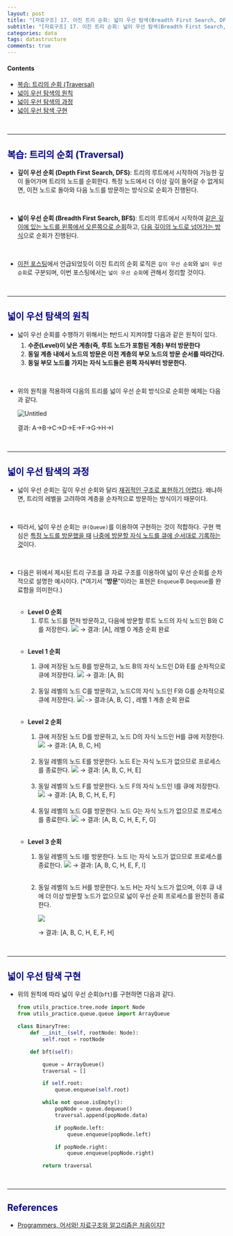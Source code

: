```yaml
---
layout: post
title: "[자료구조] 17. 이진 트리 순회: 넓이 우선 탐색(Breadth First Search, DFS)"
subtitle: "[자료구조] 17. 이진 트리 순회: 넓이 우선 탐색(Breadth First Search, DFS)"
categories: data
tags: datastructure
comments: true
---
```

#### Contents
* [복습: 트리의 순회 (Traversal)](#복습-트리의-순회-traversal)
* [넓이 우선 탐색의 원칙](#넓이-우선-탐색의-원칙)
* [넓이 우선 탐색의 과정](#넓이-우선-탐색의-과정)
* [넓이 우선 탐색 구현](#넓이-우선-탐색-구현)

<br>

---

## <span style="color:navy">복습: 트리의 순회 (Traversal)</span>

- **깊이 우선 순회 (Depth First Search, DFS)**: 트리의 루트에서 시작하여 가능한 깊이 들어가며 트리의 노드를 순회한다. 특정 노드에서 더 이상 깊이 들어갈 수 없게되면, 이전 노드로 돌아와 다음 노드를 방문하는 방식으로 순회가 진행된다.

<br>

- **넓이 우선 순회 (Breadth First Search, BFS)**: 트리의 루트에서 시작하여 <u>같은 깊이에 있는 노드를 왼쪽에서 오른쪽으로 순회</u>하고, <u>다음 깊이의 노드로 넘어가는 방식</u>으로 순회가 진행된다.

<br>

- [이전 포스팅](https://jhryu1208.github.io/data/2023/09/15/datastructure-binarytree-dfs/)에서 언급되었듯이 이진 트리의 순회 로직은 `깊이 우선 순회`와 `넓이 우선 순회`로 구분되며, 이번 포스팅에서는 `넓이 우선 순회`에 관해서 정리할 것이다.

<br>

---

## <span style="color:navy">넓이 우선 탐색의 원칙</span>

- 넓이 우선 순회를 수행하기 위해서는 ❗반드시 지켜야할 다음과 같은 원칙이 있다.
    1. **수준(Level)이 낮은 계층(즉, 루트 노드가 포함된 계층) 부터 방문한다**
    2. **동일 계층 내에서 노드의 방문은 이전 계층의 부모 노드의 방문 순서를 따라간다.**
    3. **동일 부모 노드를 가지는 자식 노드들은 왼쪽 자식부터 방문한다.**

<br>

- 위의 원칙을 적용하여 다음의 트리를 넓이 우선 순회 방식으로 순회한 예제는 다음과 같다.
     
  ![Untitled](https://github.com/jhryu1208/jhryu1208.github.com/assets/53929665/7781608c-7d15-4514-a9be-4fa6bdf90ba1)
    
  결과: A→B→C→D→E→F→G→H→I

<br>

---

## <span style="color:navy">넓이 우선 탐색의 과정</span>

- 넓이 우선 순회는 깊이 우선 순회와 달리 <u>재귀적인 구조로 표현하기 어렵다</u>. 
왜냐하면, 트리의 레벨을 고려하여 계층을 순차적으로 방문하는 방식이기 때문이다.

<br>

- 따라서, 넓이 우선 순회는 `큐(Queue)`를 이용하여 구현하는 것이 적합하다. 
구현 핵심은 <u>특정 노드를 방문했을 때</u> <u>나중에 방문할 자식 노드를 큐에 순서대로 기록하는 것</u>이다.

<br>

- 다음은 위에서 제시된 트리 구조를 큐 자료 구조를 이용하여 넓이 우선 순회를 순차적으로 설명한 예시이다. (*여기서 “**방문**”이라는 표현은 `Enqueue`후 `Dequeue`를 완료함을 의미한다.)
  
  <br>
  
  - **Level 0 순회**
    1. 루트 노드를 먼저 방문하고, 다음에 방문할 루트 노드의 자식 노드인 B와 C를 저장한다.
        [![](https://mermaid.ink/img/eyJjb2RlIjoiXG4gICAgICAgIGZsb3djaGFydCBMUlxuICAgICAgICBjbGFzc0RlZiBncmVlbiBmaWxsOmdyZWVuLCBzdHJva2U6YmxhY2ssIHN0cm9rZS13aWR0aDoycHgsIGNvbG9yOndoaXRlXG4gICAgICAgIGNsYXNzRGVmIHJlZF93IHN0cm9rZS13aWR0aDoycHgsIGNvbG9yOnJlZFxuICAgICAgICBjbGFzc0RlZiBlbXAgc3Ryb2tlLXdpZHRoOjJweCwgc3Ryb2tlLWRhc2hhcnJheTogNSA1XG4gICAgICAgIFxuICAgICAgICBleGlzdF9ub2RlX2luMihcIuy2nOq1rPCfj4NcIik6OjpncmVlblxuICAgICAgICBleGlzdF9ub2RlX291dDIoXCLsnoXqtazwn4-DXCIpOjo6Z3JlZW5cbiAgICAgICAgTm9kZTEoXCIw77iP4oOjIEFcIik6OjplbXBcbiAgICAgICAgTm9kZTIoXCIw77iP4oOjIEEo67Cp66y45a6MKVwiKVxuICAgICAgICBOb2RlMyhcIjHvuI_ig6MgQ1wiKVxuICAgICAgICBOb2RlNChcIjHvuI_ig6MgQlwiKVxuICAgICAgICBcbiAgICAgICAgTm9kZTMgLS0tIE5vZGU0IC0tPiBleGlzdF9ub2RlX291dDJcbiAgICAgICAgXG4gICAgICAgIHN1YmdyYXBoIFwiUXVldWVcIlxuICAgICAgICBcdGV4aXN0X25vZGVfb3V0MiAtLS1Ob2RlMS0uLWV4aXN0X25vZGVfaW4yO1xuICAgICAgICBlbmQ7XG4gICAgICAgIFxuICAgICAgICBleGlzdF9ub2RlX2luMiAtLi0-IE5vZGUyIiwibWVybWFpZCI6eyJ0aXRsZSI6IuyInO2ajOqysOqzvDogW0FdIn0sInVwZGF0ZUVkaXRvciI6ZmFsc2V9)](https://mermaid-js.github.io/docs/deprecated-editor/#/edit/eyJjb2RlIjoiXG4gICAgICAgIGZsb3djaGFydCBMUlxuICAgICAgICBjbGFzc0RlZiBncmVlbiBmaWxsOmdyZWVuLCBzdHJva2U6YmxhY2ssIHN0cm9rZS13aWR0aDoycHgsIGNvbG9yOndoaXRlXG4gICAgICAgIGNsYXNzRGVmIHJlZF93IHN0cm9rZS13aWR0aDoycHgsIGNvbG9yOnJlZFxuICAgICAgICBjbGFzc0RlZiBlbXAgc3Ryb2tlLXdpZHRoOjJweCwgc3Ryb2tlLWRhc2hhcnJheTogNSA1XG4gICAgICAgIFxuICAgICAgICBleGlzdF9ub2RlX2luMihcIuy2nOq1rPCfj4NcIik6OjpncmVlblxuICAgICAgICBleGlzdF9ub2RlX291dDIoXCLsnoXqtazwn4-DXCIpOjo6Z3JlZW5cbiAgICAgICAgTm9kZTEoXCIw77iP4oOjIEFcIik6OjplbXBcbiAgICAgICAgTm9kZTIoXCIw77iP4oOjIEEo67Cp66y45a6MKVwiKVxuICAgICAgICBOb2RlMyhcIjHvuI_ig6MgQ1wiKVxuICAgICAgICBOb2RlNChcIjHvuI_ig6MgQlwiKVxuICAgICAgICBcbiAgICAgICAgTm9kZTMgLS0tIE5vZGU0IC0tPiBleGlzdF9ub2RlX291dDJcbiAgICAgICAgXG4gICAgICAgIHN1YmdyYXBoIFwiUXVldWVcIlxuICAgICAgICBcdGV4aXN0X25vZGVfb3V0MiAtLS1Ob2RlMS0uLWV4aXN0X25vZGVfaW4yO1xuICAgICAgICBlbmQ7XG4gICAgICAgIFxuICAgICAgICBleGlzdF9ub2RlX2luMiAtLi0-IE5vZGUyIiwibWVybWFpZCI6eyJ0aXRsZSI6IuyInO2ajOqysOqzvDogW0FdIn0sInVwZGF0ZUVkaXRvciI6ZmFsc2V9)
        → 결과: [A], 레벨 0 계층 순회 완료

  <br>

  - **Level 1 순회**
    1. 큐에 저장된 노드 B를 방문하고, 노드 B의 자식 노드인 D와 E를 순차적으로 큐에 저장한다.
      [![](https://mermaid.ink/img/eyJjb2RlIjoiICAgICAgICAgICAgZmxvd2NoYXJ0IExSXG4gICAgICAgICAgICBjbGFzc0RlZiBncmVlbiBmaWxsOmdyZWVuLCBzdHJva2U6YmxhY2ssIHN0cm9rZS13aWR0aDoycHgsIGNvbG9yOndoaXRlXG4gICAgICAgICAgICBjbGFzc0RlZiByZWRfdyBzdHJva2Utd2lkdGg6MnB4LCBjb2xvcjpyZWRcbiAgICAgICAgICAgIGNsYXNzRGVmIGVtcCBzdHJva2Utd2lkdGg6MnB4LCBzdHJva2UtZGFzaGFycmF5OiA1IDVcbiAgICAgICAgICAgIFxuICAgICAgICAgICAgZXhpc3Rfbm9kZV9pbjIoXCLstpzqtazwn4-DXCIpOjo6Z3JlZW5cbiAgICAgICAgICAgIGV4aXN0X25vZGVfb3V0MihcIuyeheq1rPCfj4NcIik6OjpncmVlblxuICAgICAgICAgICAgXG4gICAgICAgICAgICBOb2RlMyhcIjHvuI_ig6MgQ1wiKVxuICAgICAgICAgICAgTm9kZTQoXCIx77iP4oOjIEJcIik6OjplbXBcbiAgICAgICAgICAgIE5vZGU1KFwiMe-4j-KDoyBCKOuwqeusuOWujClcIilcbiAgICAgICAgICAgIE5vZGU2KFwiMu-4j-KDoyBEXCIpXG4gICAgICAgICAgICBOb2RlNyhcIjLvuI_ig6MgRVwiKVxuICAgICAgICAgICAgXG4gICAgICAgICAgICBOb2RlNyAtLS0gTm9kZTYgLS0-IGV4aXN0X25vZGVfb3V0MlxuICAgICAgICAgICAgXG4gICAgICAgICAgICBzdWJncmFwaCBcIlF1ZXVlXCJcbiAgICAgICAgICAgIFx0ZXhpc3Rfbm9kZV9vdXQyIC0tLU5vZGUzLS0tTm9kZTQtLi1leGlzdF9ub2RlX2luMjtcbiAgICAgICAgICAgIGVuZDtcbiAgICAgICAgICAgIFxuICAgICAgICAgICAgZXhpc3Rfbm9kZV9pbjIgLS4tPiBOb2RlNSIsIm1lcm1haWQiOnsidGl0bGUiOiLsiJztmozqsrDqs7w6IFtBXSJ9LCJ1cGRhdGVFZGl0b3IiOmZhbHNlfQ)](https://mermaid-js.github.io/docs/deprecated-editor/#/edit/eyJjb2RlIjoiICAgICAgICAgICAgZmxvd2NoYXJ0IExSXG4gICAgICAgICAgICBjbGFzc0RlZiBncmVlbiBmaWxsOmdyZWVuLCBzdHJva2U6YmxhY2ssIHN0cm9rZS13aWR0aDoycHgsIGNvbG9yOndoaXRlXG4gICAgICAgICAgICBjbGFzc0RlZiByZWRfdyBzdHJva2Utd2lkdGg6MnB4LCBjb2xvcjpyZWRcbiAgICAgICAgICAgIGNsYXNzRGVmIGVtcCBzdHJva2Utd2lkdGg6MnB4LCBzdHJva2UtZGFzaGFycmF5OiA1IDVcbiAgICAgICAgICAgIFxuICAgICAgICAgICAgZXhpc3Rfbm9kZV9pbjIoXCLstpzqtazwn4-DXCIpOjo6Z3JlZW5cbiAgICAgICAgICAgIGV4aXN0X25vZGVfb3V0MihcIuyeheq1rPCfj4NcIik6OjpncmVlblxuICAgICAgICAgICAgXG4gICAgICAgICAgICBOb2RlMyhcIjHvuI_ig6MgQ1wiKVxuICAgICAgICAgICAgTm9kZTQoXCIx77iP4oOjIEJcIik6OjplbXBcbiAgICAgICAgICAgIE5vZGU1KFwiMe-4j-KDoyBCKOuwqeusuOWujClcIilcbiAgICAgICAgICAgIE5vZGU2KFwiMu-4j-KDoyBEXCIpXG4gICAgICAgICAgICBOb2RlNyhcIjLvuI_ig6MgRVwiKVxuICAgICAgICAgICAgXG4gICAgICAgICAgICBOb2RlNyAtLS0gTm9kZTYgLS0-IGV4aXN0X25vZGVfb3V0MlxuICAgICAgICAgICAgXG4gICAgICAgICAgICBzdWJncmFwaCBcIlF1ZXVlXCJcbiAgICAgICAgICAgIFx0ZXhpc3Rfbm9kZV9vdXQyIC0tLU5vZGUzLS0tTm9kZTQtLi1leGlzdF9ub2RlX2luMjtcbiAgICAgICAgICAgIGVuZDtcbiAgICAgICAgICAgIFxuICAgICAgICAgICAgZXhpc3Rfbm9kZV9pbjIgLS4tPiBOb2RlNSIsIm1lcm1haWQiOnsidGl0bGUiOiLsiJztmozqsrDqs7w6IFtBXSJ9LCJ1cGRhdGVFZGl0b3IiOmZhbHNlfQ)
      → 결과: [A, B]
    
    <br>

    2. 동일 레벨의 노드 C를 방문하고, 노드C의 자식 노드인 F와 G를 순차적으로 큐에 저장한다.
      [![](https://mermaid.ink/img/eyJjb2RlIjoiICAgICAgICAgICAgZmxvd2NoYXJ0IExSXG4gICAgICAgICAgICBjbGFzc0RlZiBncmVlbiBmaWxsOmdyZWVuLCBzdHJva2U6YmxhY2ssIHN0cm9rZS13aWR0aDoycHgsIGNvbG9yOndoaXRlXG4gICAgICAgICAgICBjbGFzc0RlZiByZWRfdyBzdHJva2Utd2lkdGg6MnB4LCBjb2xvcjpyZWRcbiAgICAgICAgICAgIGNsYXNzRGVmIGVtcCBzdHJva2Utd2lkdGg6MnB4LCBzdHJva2UtZGFzaGFycmF5OiA1IDVcbiAgICAgICAgICAgIFxuICAgICAgICAgICAgZXhpc3Rfbm9kZV9pbjIoXCLstpzqtazwn4-DXCIpOjo6Z3JlZW5cbiAgICAgICAgICAgIGV4aXN0X25vZGVfb3V0MihcIuyeheq1rPCfj4NcIik6OjpncmVlblxuICAgICAgICAgICAgXG4gICAgICAgICAgICBOb2RlMihcIjLvuI_ig6MgRVwiKVxuICAgICAgICAgICAgTm9kZTMoXCIy77iP4oOjIERcIilcbiAgICAgICAgICAgIE5vZGU0KFwiMe-4j-KDoyBDXCIpOjo6ZW1wXG4gICAgICAgICAgICBOb2RlNShcIjHvuI_ig6MgQyjrsKnrrLjlrowpXCIpXG4gICAgICAgICAgICBOb2RlNihcIjLvuI_ig6MgRlwiKVxuICAgICAgICAgICAgTm9kZTcoXCIy77iP4oOjIEdcIilcbiAgICAgICAgICAgIFxuICAgICAgICAgICAgTm9kZTcgLS0tIE5vZGU2IC0tPiBleGlzdF9ub2RlX291dDJcbiAgICAgICAgICAgIFxuICAgICAgICAgICAgc3ViZ3JhcGggXCJRdWV1ZVwiXG4gICAgICAgICAgICBcdGV4aXN0X25vZGVfb3V0MiAtLS1Ob2RlMi0tLU5vZGUzLS0tTm9kZTQtLi1leGlzdF9ub2RlX2luMjtcbiAgICAgICAgICAgIGVuZDtcbiAgICAgICAgICAgIFxuICAgICAgICAgICAgZXhpc3Rfbm9kZV9pbjIgLS4tPiBOb2RlNSIsIm1lcm1haWQiOnsidGl0bGUiOiLsiJztmozqsrDqs7w6IFtBXSJ9LCJ1cGRhdGVFZGl0b3IiOmZhbHNlfQ)](https://mermaid-js.github.io/docs/deprecated-editor/#/edit/eyJjb2RlIjoiICAgICAgICAgICAgZmxvd2NoYXJ0IExSXG4gICAgICAgICAgICBjbGFzc0RlZiBncmVlbiBmaWxsOmdyZWVuLCBzdHJva2U6YmxhY2ssIHN0cm9rZS13aWR0aDoycHgsIGNvbG9yOndoaXRlXG4gICAgICAgICAgICBjbGFzc0RlZiByZWRfdyBzdHJva2Utd2lkdGg6MnB4LCBjb2xvcjpyZWRcbiAgICAgICAgICAgIGNsYXNzRGVmIGVtcCBzdHJva2Utd2lkdGg6MnB4LCBzdHJva2UtZGFzaGFycmF5OiA1IDVcbiAgICAgICAgICAgIFxuICAgICAgICAgICAgZXhpc3Rfbm9kZV9pbjIoXCLstpzqtazwn4-DXCIpOjo6Z3JlZW5cbiAgICAgICAgICAgIGV4aXN0X25vZGVfb3V0MihcIuyeheq1rPCfj4NcIik6OjpncmVlblxuICAgICAgICAgICAgXG4gICAgICAgICAgICBOb2RlMihcIjLvuI_ig6MgRVwiKVxuICAgICAgICAgICAgTm9kZTMoXCIy77iP4oOjIERcIilcbiAgICAgICAgICAgIE5vZGU0KFwiMe-4j-KDoyBDXCIpOjo6ZW1wXG4gICAgICAgICAgICBOb2RlNShcIjHvuI_ig6MgQyjrsKnrrLjlrowpXCIpXG4gICAgICAgICAgICBOb2RlNihcIjLvuI_ig6MgRlwiKVxuICAgICAgICAgICAgTm9kZTcoXCIy77iP4oOjIEdcIilcbiAgICAgICAgICAgIFxuICAgICAgICAgICAgTm9kZTcgLS0tIE5vZGU2IC0tPiBleGlzdF9ub2RlX291dDJcbiAgICAgICAgICAgIFxuICAgICAgICAgICAgc3ViZ3JhcGggXCJRdWV1ZVwiXG4gICAgICAgICAgICBcdGV4aXN0X25vZGVfb3V0MiAtLS1Ob2RlMi0tLU5vZGUzLS0tTm9kZTQtLi1leGlzdF9ub2RlX2luMjtcbiAgICAgICAgICAgIGVuZDtcbiAgICAgICAgICAgIFxuICAgICAgICAgICAgZXhpc3Rfbm9kZV9pbjIgLS4tPiBOb2RlNSIsIm1lcm1haWQiOnsidGl0bGUiOiLsiJztmozqsrDqs7w6IFtBXSJ9LCJ1cGRhdGVFZGl0b3IiOmZhbHNlfQ)
      -> 결과:[A, B, C] , 레벨 1 계층 순회 완료

    <br>
    
  - **Level 2 순회**
    1. 큐에 저장된 노드 D를 방문하고, 노드 D의 자식 노드인 H를 큐에 저장한다.
      [![](https://mermaid.ink/img/eyJjb2RlIjoiICAgICAgICAgICAgZmxvd2NoYXJ0IExSXG4gICAgICAgICAgICBjbGFzc0RlZiBncmVlbiBmaWxsOmdyZWVuLCBzdHJva2U6YmxhY2ssIHN0cm9rZS13aWR0aDoycHgsIGNvbG9yOndoaXRlXG4gICAgICAgICAgICBjbGFzc0RlZiByZWRfdyBzdHJva2Utd2lkdGg6MnB4LCBjb2xvcjpyZWRcbiAgICAgICAgICAgIGNsYXNzRGVmIGVtcCBzdHJva2Utd2lkdGg6MnB4LCBzdHJva2UtZGFzaGFycmF5OiA1IDVcbiAgICAgICAgICAgIFxuICAgICAgICAgICAgZXhpc3Rfbm9kZV9pbjIoXCLstpzqtazwn4-DXCIpOjo6Z3JlZW5cbiAgICAgICAgICAgIGV4aXN0X25vZGVfb3V0MihcIuyeheq1rPCfj4NcIik6OjpncmVlblxuICAgICAgICAgICAgXG4gICAgICAgICAgICBOb2RlMShcIjLvuI_ig6MgR1wiKVxuICAgICAgICAgICAgTm9kZTIoXCIy77iP4oOjIEZcIilcbiAgICAgICAgICAgIE5vZGUzKFwiMu-4j-KDoyBFXCIpXG4gICAgICAgICAgICBOb2RlNChcIjLvuI_ig6MgRFwiKTo6OmVtcFxuICAgICAgICAgICAgTm9kZTUoXCIy77iP4oOjIEQo67Cp66y45a6MKVwiKVxuICAgICAgICAgICAgTm9kZTYoXCIz77iP4oOjIEhcIilcbiAgICAgICAgICAgIFxuICAgICAgICAgICAgTm9kZTYgLS0-IGV4aXN0X25vZGVfb3V0MlxuICAgICAgICAgICAgXG4gICAgICAgICAgICBzdWJncmFwaCBcIlF1ZXVlXCJcbiAgICAgICAgICAgIFx0ZXhpc3Rfbm9kZV9vdXQyIC0tLSBOb2RlMSAtLS0gTm9kZTItLS1Ob2RlMy0tLU5vZGU0LS4tZXhpc3Rfbm9kZV9pbjI7XG4gICAgICAgICAgICBlbmQ7XG4gICAgICAgICAgICBcbiAgICAgICAgICAgIGV4aXN0X25vZGVfaW4yIC0uLT4gTm9kZTUiLCJtZXJtYWlkIjp7InRpdGxlIjoi7Iic7ZqM6rKw6rO8OiBbQV0ifSwidXBkYXRlRWRpdG9yIjpmYWxzZX0)](https://mermaid-js.github.io/docs/deprecated-editor/#/edit/eyJjb2RlIjoiICAgICAgICAgICAgZmxvd2NoYXJ0IExSXG4gICAgICAgICAgICBjbGFzc0RlZiBncmVlbiBmaWxsOmdyZWVuLCBzdHJva2U6YmxhY2ssIHN0cm9rZS13aWR0aDoycHgsIGNvbG9yOndoaXRlXG4gICAgICAgICAgICBjbGFzc0RlZiByZWRfdyBzdHJva2Utd2lkdGg6MnB4LCBjb2xvcjpyZWRcbiAgICAgICAgICAgIGNsYXNzRGVmIGVtcCBzdHJva2Utd2lkdGg6MnB4LCBzdHJva2UtZGFzaGFycmF5OiA1IDVcbiAgICAgICAgICAgIFxuICAgICAgICAgICAgZXhpc3Rfbm9kZV9pbjIoXCLstpzqtazwn4-DXCIpOjo6Z3JlZW5cbiAgICAgICAgICAgIGV4aXN0X25vZGVfb3V0MihcIuyeheq1rPCfj4NcIik6OjpncmVlblxuICAgICAgICAgICAgXG4gICAgICAgICAgICBOb2RlMShcIjLvuI_ig6MgR1wiKVxuICAgICAgICAgICAgTm9kZTIoXCIy77iP4oOjIEZcIilcbiAgICAgICAgICAgIE5vZGUzKFwiMu-4j-KDoyBFXCIpXG4gICAgICAgICAgICBOb2RlNChcIjLvuI_ig6MgRFwiKTo6OmVtcFxuICAgICAgICAgICAgTm9kZTUoXCIy77iP4oOjIEQo67Cp66y45a6MKVwiKVxuICAgICAgICAgICAgTm9kZTYoXCIz77iP4oOjIEhcIilcbiAgICAgICAgICAgIFxuICAgICAgICAgICAgTm9kZTYgLS0-IGV4aXN0X25vZGVfb3V0MlxuICAgICAgICAgICAgXG4gICAgICAgICAgICBzdWJncmFwaCBcIlF1ZXVlXCJcbiAgICAgICAgICAgIFx0ZXhpc3Rfbm9kZV9vdXQyIC0tLSBOb2RlMSAtLS0gTm9kZTItLS1Ob2RlMy0tLU5vZGU0LS4tZXhpc3Rfbm9kZV9pbjI7XG4gICAgICAgICAgICBlbmQ7XG4gICAgICAgICAgICBcbiAgICAgICAgICAgIGV4aXN0X25vZGVfaW4yIC0uLT4gTm9kZTUiLCJtZXJtYWlkIjp7InRpdGxlIjoi7Iic7ZqM6rKw6rO8OiBbQV0ifSwidXBkYXRlRWRpdG9yIjpmYWxzZX0)
      → 결과: [A, B, C, H]

    <br>

    2. 동일 레벨의 노드 E를 방문한다. 노드 E는 자식 노드가 없으므로 프로세스를 종료한다.
      [![](https://mermaid.ink/img/eyJjb2RlIjoiICAgICAgICAgICAgZmxvd2NoYXJ0IExSXG4gICAgICAgICAgICBjbGFzc0RlZiBncmVlbiBmaWxsOmdyZWVuLCBzdHJva2U6YmxhY2ssIHN0cm9rZS13aWR0aDoycHgsIGNvbG9yOndoaXRlXG4gICAgICAgICAgICBjbGFzc0RlZiByZWRfdyBzdHJva2Utd2lkdGg6MnB4LCBjb2xvcjpyZWRcbiAgICAgICAgICAgIGNsYXNzRGVmIGVtcCBzdHJva2Utd2lkdGg6MnB4LCBzdHJva2UtZGFzaGFycmF5OiA1IDVcbiAgICAgICAgICAgIFxuICAgICAgICAgICAgZXhpc3Rfbm9kZV9pbjIoXCLstpzqtazwn4-DXCIpOjo6Z3JlZW5cbiAgICAgICAgICAgIGV4aXN0X25vZGVfb3V0MihcIuyeheq1rPCfj4NcIik6OjpncmVlblxuICAgICAgICAgICAgXG4gICAgICAgICAgICBOb2RlMShcIjPvuI_ig6MgSFwiKVxuICAgICAgICAgICAgTm9kZTIoXCIy77iP4oOjIEdcIilcbiAgICAgICAgICAgIE5vZGUzKFwiMu-4j-KDoyBGXCIpXG4gICAgICAgICAgICBOb2RlNChcIjLvuI_ig6MgRVwiKTo6OmVtcFxuICAgICAgICAgICAgTm9kZTUoXCIy77iP4oOjIEUo67Cp66y45a6MKVwiKVxuICAgICAgICAgICAgXG4gICAgICAgICAgICBzdWJncmFwaCBcIlF1ZXVlXCJcbiAgICAgICAgICAgIFx0ZXhpc3Rfbm9kZV9vdXQyIC0tLSBOb2RlMSAtLS0gTm9kZTItLS1Ob2RlMy0tLU5vZGU0LS4tZXhpc3Rfbm9kZV9pbjI7XG4gICAgICAgICAgICBlbmQ7XG4gICAgICAgICAgICBcbiAgICAgICAgICAgIGV4aXN0X25vZGVfaW4yIC0uLT4gTm9kZTUiLCJtZXJtYWlkIjp7InRpdGxlIjoi7Iic7ZqM6rKw6rO8OiBbQV0ifSwidXBkYXRlRWRpdG9yIjpmYWxzZX0)](https://mermaid-js.github.io/docs/deprecated-editor/#/edit/eyJjb2RlIjoiICAgICAgICAgICAgZmxvd2NoYXJ0IExSXG4gICAgICAgICAgICBjbGFzc0RlZiBncmVlbiBmaWxsOmdyZWVuLCBzdHJva2U6YmxhY2ssIHN0cm9rZS13aWR0aDoycHgsIGNvbG9yOndoaXRlXG4gICAgICAgICAgICBjbGFzc0RlZiByZWRfdyBzdHJva2Utd2lkdGg6MnB4LCBjb2xvcjpyZWRcbiAgICAgICAgICAgIGNsYXNzRGVmIGVtcCBzdHJva2Utd2lkdGg6MnB4LCBzdHJva2UtZGFzaGFycmF5OiA1IDVcbiAgICAgICAgICAgIFxuICAgICAgICAgICAgZXhpc3Rfbm9kZV9pbjIoXCLstpzqtazwn4-DXCIpOjo6Z3JlZW5cbiAgICAgICAgICAgIGV4aXN0X25vZGVfb3V0MihcIuyeheq1rPCfj4NcIik6OjpncmVlblxuICAgICAgICAgICAgXG4gICAgICAgICAgICBOb2RlMShcIjPvuI_ig6MgSFwiKVxuICAgICAgICAgICAgTm9kZTIoXCIy77iP4oOjIEdcIilcbiAgICAgICAgICAgIE5vZGUzKFwiMu-4j-KDoyBGXCIpXG4gICAgICAgICAgICBOb2RlNChcIjLvuI_ig6MgRVwiKTo6OmVtcFxuICAgICAgICAgICAgTm9kZTUoXCIy77iP4oOjIEUo67Cp66y45a6MKVwiKVxuICAgICAgICAgICAgXG4gICAgICAgICAgICBzdWJncmFwaCBcIlF1ZXVlXCJcbiAgICAgICAgICAgIFx0ZXhpc3Rfbm9kZV9vdXQyIC0tLSBOb2RlMSAtLS0gTm9kZTItLS1Ob2RlMy0tLU5vZGU0LS4tZXhpc3Rfbm9kZV9pbjI7XG4gICAgICAgICAgICBlbmQ7XG4gICAgICAgICAgICBcbiAgICAgICAgICAgIGV4aXN0X25vZGVfaW4yIC0uLT4gTm9kZTUiLCJtZXJtYWlkIjp7InRpdGxlIjoi7Iic7ZqM6rKw6rO8OiBbQV0ifSwidXBkYXRlRWRpdG9yIjpmYWxzZX0)
      → 결과: [A, B, C, H, E]

    <br>

    3. 동일 레벨의 노드 F를 방문한다. 노드 F의 자식 노드인 I를 큐에 저장한다.
      [![](https://mermaid.ink/img/eyJjb2RlIjoiICAgICAgICAgICAgZmxvd2NoYXJ0IExSXG4gICAgICAgICAgICBjbGFzc0RlZiBncmVlbiBmaWxsOmdyZWVuLCBzdHJva2U6YmxhY2ssIHN0cm9rZS13aWR0aDoycHgsIGNvbG9yOndoaXRlXG4gICAgICAgICAgICBjbGFzc0RlZiByZWRfdyBzdHJva2Utd2lkdGg6MnB4LCBjb2xvcjpyZWRcbiAgICAgICAgICAgIGNsYXNzRGVmIGVtcCBzdHJva2Utd2lkdGg6MnB4LCBzdHJva2UtZGFzaGFycmF5OiA1IDVcbiAgICAgICAgICAgIFxuICAgICAgICAgICAgZXhpc3Rfbm9kZV9pbjIoXCLstpzqtazwn4-DXCIpOjo6Z3JlZW5cbiAgICAgICAgICAgIGV4aXN0X25vZGVfb3V0MihcIuyeheq1rPCfj4NcIik6OjpncmVlblxuICAgICAgICAgICAgXG4gICAgICAgICAgICBOb2RlMShcIjPvuI_ig6MgSVwiKVxuICAgICAgICAgICAgTm9kZTIoXCIz77iP4oOjIEhcIilcbiAgICAgICAgICAgIE5vZGUzKFwiMu-4j-KDoyBHXCIpXG4gICAgICAgICAgICBOb2RlNChcIjLvuI_ig6MgRlwiKTo6OmVtcFxuICAgICAgICAgICAgTm9kZTUoXCIy77iP4oOjIEYo67Cp66y45a6MKVwiKVxuICAgICAgICAgICAgXG4gICAgICAgICAgICBOb2RlMSAtLS0gZXhpc3Rfbm9kZV9vdXQyXG4gICAgICAgICAgICBzdWJncmFwaCBcIlF1ZXVlXCJcbiAgICAgICAgICAgIFx0ZXhpc3Rfbm9kZV9vdXQyIC0tLSBOb2RlMi0tLU5vZGUzLS0tTm9kZTQtLi1leGlzdF9ub2RlX2luMjtcbiAgICAgICAgICAgIGVuZDtcbiAgICAgICAgICAgIFxuICAgICAgICAgICAgZXhpc3Rfbm9kZV9pbjIgLS4tPiBOb2RlNSIsIm1lcm1haWQiOnsidGl0bGUiOiLsiJztmozqsrDqs7w6IFtBXSJ9LCJ1cGRhdGVFZGl0b3IiOmZhbHNlfQ)](https://mermaid-js.github.io/docs/deprecated-editor/#/edit/eyJjb2RlIjoiICAgICAgICAgICAgZmxvd2NoYXJ0IExSXG4gICAgICAgICAgICBjbGFzc0RlZiBncmVlbiBmaWxsOmdyZWVuLCBzdHJva2U6YmxhY2ssIHN0cm9rZS13aWR0aDoycHgsIGNvbG9yOndoaXRlXG4gICAgICAgICAgICBjbGFzc0RlZiByZWRfdyBzdHJva2Utd2lkdGg6MnB4LCBjb2xvcjpyZWRcbiAgICAgICAgICAgIGNsYXNzRGVmIGVtcCBzdHJva2Utd2lkdGg6MnB4LCBzdHJva2UtZGFzaGFycmF5OiA1IDVcbiAgICAgICAgICAgIFxuICAgICAgICAgICAgZXhpc3Rfbm9kZV9pbjIoXCLstpzqtazwn4-DXCIpOjo6Z3JlZW5cbiAgICAgICAgICAgIGV4aXN0X25vZGVfb3V0MihcIuyeheq1rPCfj4NcIik6OjpncmVlblxuICAgICAgICAgICAgXG4gICAgICAgICAgICBOb2RlMShcIjPvuI_ig6MgSVwiKVxuICAgICAgICAgICAgTm9kZTIoXCIz77iP4oOjIEhcIilcbiAgICAgICAgICAgIE5vZGUzKFwiMu-4j-KDoyBHXCIpXG4gICAgICAgICAgICBOb2RlNChcIjLvuI_ig6MgRlwiKTo6OmVtcFxuICAgICAgICAgICAgTm9kZTUoXCIy77iP4oOjIEYo67Cp66y45a6MKVwiKVxuICAgICAgICAgICAgXG4gICAgICAgICAgICBOb2RlMSAtLS0gZXhpc3Rfbm9kZV9vdXQyXG4gICAgICAgICAgICBzdWJncmFwaCBcIlF1ZXVlXCJcbiAgICAgICAgICAgIFx0ZXhpc3Rfbm9kZV9vdXQyIC0tLSBOb2RlMi0tLU5vZGUzLS0tTm9kZTQtLi1leGlzdF9ub2RlX2luMjtcbiAgICAgICAgICAgIGVuZDtcbiAgICAgICAgICAgIFxuICAgICAgICAgICAgZXhpc3Rfbm9kZV9pbjIgLS4tPiBOb2RlNSIsIm1lcm1haWQiOnsidGl0bGUiOiLsiJztmozqsrDqs7w6IFtBXSJ9LCJ1cGRhdGVFZGl0b3IiOmZhbHNlfQ)
      → 결과: [A, B, C, H, E, F]   

    <br>

    4. 동일 레벨의 노드 G를 방문한다. 노드 G는 자식 노드가 없으므로 프로세스를 종료한다.
      [![](https://mermaid.ink/img/eyJjb2RlIjoiICAgICAgICAgICAgZmxvd2NoYXJ0IExSXG4gICAgICAgICAgICBjbGFzc0RlZiBncmVlbiBmaWxsOmdyZWVuLCBzdHJva2U6YmxhY2ssIHN0cm9rZS13aWR0aDoycHgsIGNvbG9yOndoaXRlXG4gICAgICAgICAgICBjbGFzc0RlZiByZWRfdyBzdHJva2Utd2lkdGg6MnB4LCBjb2xvcjpyZWRcbiAgICAgICAgICAgIGNsYXNzRGVmIGVtcCBzdHJva2Utd2lkdGg6MnB4LCBzdHJva2UtZGFzaGFycmF5OiA1IDVcbiAgICAgICAgICAgIFxuICAgICAgICAgICAgZXhpc3Rfbm9kZV9pbjIoXCLstpzqtazwn4-DXCIpOjo6Z3JlZW5cbiAgICAgICAgICAgIGV4aXN0X25vZGVfb3V0MihcIuyeheq1rPCfj4NcIik6OjpncmVlblxuICAgICAgICAgICAgXG4gICAgICAgICAgICBOb2RlMihcIjPvuI_ig6MgSVwiKVxuICAgICAgICAgICAgTm9kZTMoXCIz77iP4oOjIEhcIilcbiAgICAgICAgICAgIE5vZGU0KFwiMu-4j-KDoyBHXCIpOjo6ZW1wXG4gICAgICAgICAgICBOb2RlNShcIjLvuI_ig6MgRyjrsKnrrLjlrowpXCIpXG4gICAgICAgICAgICBcbiAgICAgICAgICAgIHN1YmdyYXBoIFwiUXVldWVcIlxuICAgICAgICAgICAgXHRleGlzdF9ub2RlX291dDIgLS0tIE5vZGUyLS0tTm9kZTMtLS1Ob2RlNC0uLWV4aXN0X25vZGVfaW4yO1xuICAgICAgICAgICAgZW5kO1xuICAgICAgICAgICAgXG4gICAgICAgICAgICBleGlzdF9ub2RlX2luMiAtLi0-IE5vZGU1IiwibWVybWFpZCI6eyJ0aXRsZSI6IuyInO2ajOqysOqzvDogW0FdIn0sInVwZGF0ZUVkaXRvciI6ZmFsc2V9)](https://mermaid-js.github.io/docs/deprecated-editor/#/edit/eyJjb2RlIjoiICAgICAgICAgICAgZmxvd2NoYXJ0IExSXG4gICAgICAgICAgICBjbGFzc0RlZiBncmVlbiBmaWxsOmdyZWVuLCBzdHJva2U6YmxhY2ssIHN0cm9rZS13aWR0aDoycHgsIGNvbG9yOndoaXRlXG4gICAgICAgICAgICBjbGFzc0RlZiByZWRfdyBzdHJva2Utd2lkdGg6MnB4LCBjb2xvcjpyZWRcbiAgICAgICAgICAgIGNsYXNzRGVmIGVtcCBzdHJva2Utd2lkdGg6MnB4LCBzdHJva2UtZGFzaGFycmF5OiA1IDVcbiAgICAgICAgICAgIFxuICAgICAgICAgICAgZXhpc3Rfbm9kZV9pbjIoXCLstpzqtazwn4-DXCIpOjo6Z3JlZW5cbiAgICAgICAgICAgIGV4aXN0X25vZGVfb3V0MihcIuyeheq1rPCfj4NcIik6OjpncmVlblxuICAgICAgICAgICAgXG4gICAgICAgICAgICBOb2RlMihcIjPvuI_ig6MgSVwiKVxuICAgICAgICAgICAgTm9kZTMoXCIz77iP4oOjIEhcIilcbiAgICAgICAgICAgIE5vZGU0KFwiMu-4j-KDoyBHXCIpOjo6ZW1wXG4gICAgICAgICAgICBOb2RlNShcIjLvuI_ig6MgRyjrsKnrrLjlrowpXCIpXG4gICAgICAgICAgICBcbiAgICAgICAgICAgIHN1YmdyYXBoIFwiUXVldWVcIlxuICAgICAgICAgICAgXHRleGlzdF9ub2RlX291dDIgLS0tIE5vZGUyLS0tTm9kZTMtLS1Ob2RlNC0uLWV4aXN0X25vZGVfaW4yO1xuICAgICAgICAgICAgZW5kO1xuICAgICAgICAgICAgXG4gICAgICAgICAgICBleGlzdF9ub2RlX2luMiAtLi0-IE5vZGU1IiwibWVybWFpZCI6eyJ0aXRsZSI6IuyInO2ajOqysOqzvDogW0FdIn0sInVwZGF0ZUVkaXRvciI6ZmFsc2V9)
      → 결과: [A, B, C, H, E, F, G]
  
  <br>

  - **Level 3 순회**
    1. 동일 레벨의 노드 I를 방문한다. 노드 I는 자식 노드가 없으므로 프로세스를 종료한다.
      [![](https://mermaid.ink/img/eyJjb2RlIjoiICAgICAgICAgICAgZmxvd2NoYXJ0IExSXG4gICAgICAgICAgICBjbGFzc0RlZiBncmVlbiBmaWxsOmdyZWVuLCBzdHJva2U6YmxhY2ssIHN0cm9rZS13aWR0aDoycHgsIGNvbG9yOndoaXRlXG4gICAgICAgICAgICBjbGFzc0RlZiByZWRfdyBzdHJva2Utd2lkdGg6MnB4LCBjb2xvcjpyZWRcbiAgICAgICAgICAgIGNsYXNzRGVmIGVtcCBzdHJva2Utd2lkdGg6MnB4LCBzdHJva2UtZGFzaGFycmF5OiA1IDVcbiAgICAgICAgICAgIFxuICAgICAgICAgICAgZXhpc3Rfbm9kZV9pbjIoXCLstpzqtazwn4-DXCIpOjo6Z3JlZW5cbiAgICAgICAgICAgIGV4aXN0X25vZGVfb3V0MihcIuyeheq1rPCfj4NcIik6OjpncmVlblxuICAgICAgICAgICAgXG4gICAgICAgICAgICBOb2RlMyhcIjPvuI_ig6MgSVwiKVxuICAgICAgICAgICAgTm9kZTQoXCIz77iP4oOjIEhcIik6OjplbXBcbiAgICAgICAgICAgIE5vZGU1KFwiM--4j-KDoyBIKOuwqeusuOWujClcIilcbiAgICAgICAgICAgIFxuICAgICAgICAgICAgc3ViZ3JhcGggXCJRdWV1ZVwiXG4gICAgICAgICAgICBcdGV4aXN0X25vZGVfb3V0MiAtLS1Ob2RlMy0tLU5vZGU0LS4tZXhpc3Rfbm9kZV9pbjI7XG4gICAgICAgICAgICBlbmQ7XG4gICAgICAgICAgICBcbiAgICAgICAgICAgIGV4aXN0X25vZGVfaW4yIC0uLT4gTm9kZTUiLCJtZXJtYWlkIjp7InRpdGxlIjoi7Iic7ZqM6rKw6rO8OiBbQV0ifSwidXBkYXRlRWRpdG9yIjpmYWxzZX0)](https://mermaid-js.github.io/docs/deprecated-editor/#/edit/eyJjb2RlIjoiICAgICAgICAgICAgZmxvd2NoYXJ0IExSXG4gICAgICAgICAgICBjbGFzc0RlZiBncmVlbiBmaWxsOmdyZWVuLCBzdHJva2U6YmxhY2ssIHN0cm9rZS13aWR0aDoycHgsIGNvbG9yOndoaXRlXG4gICAgICAgICAgICBjbGFzc0RlZiByZWRfdyBzdHJva2Utd2lkdGg6MnB4LCBjb2xvcjpyZWRcbiAgICAgICAgICAgIGNsYXNzRGVmIGVtcCBzdHJva2Utd2lkdGg6MnB4LCBzdHJva2UtZGFzaGFycmF5OiA1IDVcbiAgICAgICAgICAgIFxuICAgICAgICAgICAgZXhpc3Rfbm9kZV9pbjIoXCLstpzqtazwn4-DXCIpOjo6Z3JlZW5cbiAgICAgICAgICAgIGV4aXN0X25vZGVfb3V0MihcIuyeheq1rPCfj4NcIik6OjpncmVlblxuICAgICAgICAgICAgXG4gICAgICAgICAgICBOb2RlMyhcIjPvuI_ig6MgSVwiKVxuICAgICAgICAgICAgTm9kZTQoXCIz77iP4oOjIEhcIik6OjplbXBcbiAgICAgICAgICAgIE5vZGU1KFwiM--4j-KDoyBIKOuwqeusuOWujClcIilcbiAgICAgICAgICAgIFxuICAgICAgICAgICAgc3ViZ3JhcGggXCJRdWV1ZVwiXG4gICAgICAgICAgICBcdGV4aXN0X25vZGVfb3V0MiAtLS1Ob2RlMy0tLU5vZGU0LS4tZXhpc3Rfbm9kZV9pbjI7XG4gICAgICAgICAgICBlbmQ7XG4gICAgICAgICAgICBcbiAgICAgICAgICAgIGV4aXN0X25vZGVfaW4yIC0uLT4gTm9kZTUiLCJtZXJtYWlkIjp7InRpdGxlIjoi7Iic7ZqM6rKw6rO8OiBbQV0ifSwidXBkYXRlRWRpdG9yIjpmYWxzZX0)
      → 결과: [A, B, C, H, E, F, I]
    
    <br>
  
    2. 동일 레벨의 노드 H를 방문한다. 노드 H는 자식 노드가 없으며, 이후 큐 내에 더 이상 방문할 노드가 없으므로 넓이 우선 순회 프로세스를 완전히 종료한다.
        
        [![](https://mermaid.ink/img/eyJjb2RlIjoiICAgICAgICAgICAgZmxvd2NoYXJ0IExSXG4gICAgICAgICAgICBjbGFzc0RlZiBncmVlbiBmaWxsOmdyZWVuLCBzdHJva2U6YmxhY2ssIHN0cm9rZS13aWR0aDoycHgsIGNvbG9yOndoaXRlXG4gICAgICAgICAgICBjbGFzc0RlZiByZWRfdyBzdHJva2Utd2lkdGg6MnB4LCBjb2xvcjpyZWRcbiAgICAgICAgICAgIGNsYXNzRGVmIGVtcCBzdHJva2Utd2lkdGg6MnB4LCBzdHJva2UtZGFzaGFycmF5OiA1IDVcbiAgICAgICAgICAgIFxuICAgICAgICAgICAgZXhpc3Rfbm9kZV9pbjIoXCLstpzqtazwn4-DXCIpOjo6Z3JlZW5cbiAgICAgICAgICAgIGV4aXN0X25vZGVfb3V0MihcIuyeheq1rPCfj4NcIik6OjpncmVlblxuICAgICAgICAgICAgXG4gICAgICAgICAgICBOb2RlNChcIjPvuI_ig6MgSVwiKTo6OmVtcFxuICAgICAgICAgICAgTm9kZTUoXCIz77iP4oOjIEko67Cp66y45a6MKVwiKVxuICAgICAgICAgICAgXG4gICAgICAgICAgICBzdWJncmFwaCBcIlF1ZXVlXCJcbiAgICAgICAgICAgIFx0ZXhpc3Rfbm9kZV9vdXQyIC0tLU5vZGU0LS4tZXhpc3Rfbm9kZV9pbjI7XG4gICAgICAgICAgICBlbmQ7XG4gICAgICAgICAgICBcbiAgICAgICAgICAgIGV4aXN0X25vZGVfaW4yIC0uLT4gTm9kZTUiLCJtZXJtYWlkIjp7InRpdGxlIjoi7Iic7ZqM6rKw6rO8OiBbQV0ifSwidXBkYXRlRWRpdG9yIjpmYWxzZX0)](https://mermaid-js.github.io/docs/deprecated-editor/#/edit/eyJjb2RlIjoiICAgICAgICAgICAgZmxvd2NoYXJ0IExSXG4gICAgICAgICAgICBjbGFzc0RlZiBncmVlbiBmaWxsOmdyZWVuLCBzdHJva2U6YmxhY2ssIHN0cm9rZS13aWR0aDoycHgsIGNvbG9yOndoaXRlXG4gICAgICAgICAgICBjbGFzc0RlZiByZWRfdyBzdHJva2Utd2lkdGg6MnB4LCBjb2xvcjpyZWRcbiAgICAgICAgICAgIGNsYXNzRGVmIGVtcCBzdHJva2Utd2lkdGg6MnB4LCBzdHJva2UtZGFzaGFycmF5OiA1IDVcbiAgICAgICAgICAgIFxuICAgICAgICAgICAgZXhpc3Rfbm9kZV9pbjIoXCLstpzqtazwn4-DXCIpOjo6Z3JlZW5cbiAgICAgICAgICAgIGV4aXN0X25vZGVfb3V0MihcIuyeheq1rPCfj4NcIik6OjpncmVlblxuICAgICAgICAgICAgXG4gICAgICAgICAgICBOb2RlNChcIjPvuI_ig6MgSVwiKTo6OmVtcFxuICAgICAgICAgICAgTm9kZTUoXCIz77iP4oOjIEko67Cp66y45a6MKVwiKVxuICAgICAgICAgICAgXG4gICAgICAgICAgICBzdWJncmFwaCBcIlF1ZXVlXCJcbiAgICAgICAgICAgIFx0ZXhpc3Rfbm9kZV9vdXQyIC0tLU5vZGU0LS4tZXhpc3Rfbm9kZV9pbjI7XG4gICAgICAgICAgICBlbmQ7XG4gICAgICAgICAgICBcbiAgICAgICAgICAgIGV4aXN0X25vZGVfaW4yIC0uLT4gTm9kZTUiLCJtZXJtYWlkIjp7InRpdGxlIjoi7Iic7ZqM6rKw6rO8OiBbQV0ifSwidXBkYXRlRWRpdG9yIjpmYWxzZX0)
      
        → 결과: [A, B, C, H, E, F, H]  

<br>

---

## <span style="color:navy">넓이 우선 탐색 구현</span>

- 위의 원칙에 따라 넓이 우선 순회(`bft`)를 구현하면 다음과 같다.
    
    ```python
    from utils_practice.tree.node import Node
    from utils_practice.queue.queue import ArrayQueue
    
    class BinaryTree:
        def __init__(self, rootNode: Node):
            self.root = rootNode
    
        def bft(self):
    
            queue = ArrayQueue()
            traversal = []
    
            if self.root:
                queue.enqueue(self.root)
    
            while not queue.isEmpty():
                popNode = queue.dequeue()
                traversal.append(popNode.data)
    
                if popNode.left:
                    queue.enqueue(popNode.left)
    
                if popNode.right:
                    queue.enqueue(popNode.right)
    
            return traversal
    ```

<br>

---

## <span style="color:navy">References<span>
- [Programmers, 어서와! 자료구조와 알고리즘은 처음이지?](https://school.programmers.co.kr/learn/courses/57/57-%EC%96%B4%EC%84%9C%EC%99%80-%EC%9E%90%EB%A3%8C%EA%B5%AC%EC%A1%B0%EC%99%80-%EC%95%8C%EA%B3%A0%EB%A6%AC%EC%A6%98%EC%9D%80-%EC%B2%98%EC%9D%8C%EC%9D%B4%EC%A7%80)
